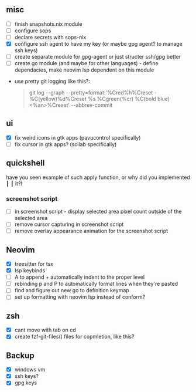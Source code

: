 #

## misc

- [ ] finish snapshots.nix module
- [ ] configure sops
- [ ] declare secrets with sops-nix
- [x] configure ssh agent to have my key (or maybe gpg agent? to manage ssh keys)
- [ ] create separate module for gpg-agent or just structer ssh/gpg better
- [ ] create go module (and maybe for other languages) - define dependacies, make neovim lsp dependent on this module
- use pretty git logging like this?:
  > git log --graph --pretty=format:'%Cred%h%Creset -%C(yellow)%d%Creset %s %Cgreen(%cr) %C(bold blue)<%an>%Creset' --abbrev-commit

## ui

- [x] fix weird icons in gtk apps (pavucontrol specifically)
- [ ] fix cursor in gtk apps? (scilab specifically)

## quickshell

have you seen example of such apply function, or why did you implemented ┃
┃ it?l

### screenshot script

- [ ] in screenshot script - display selected area pixel count outside of the selected area
- [ ] remove cursor capturing in screenshot script
- [ ] remove overlay appearance animation for the screenshot script

## Neovim

- [x] treesitter for tsx
- [x] lsp keybinds
- [ ] A to append + automatically indent to the proper level
- [ ] rebinding p and P to automatically format lines when they're pasted
- [ ] find and figure out new go to definition keymap
- [ ] set up formatting with neovim lsp instead of conform?

## zsh

- [x] cant move with tab on cd <tab>
- [x] create fzf-git-files() files for copmletion, like this?

## Backup

- [x] windows vm
- [x] ssh keys?
- [x] gpg keys
